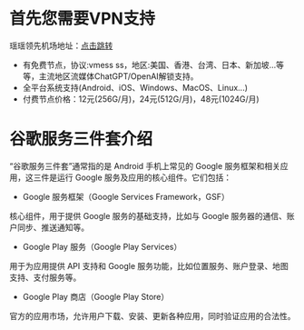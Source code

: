 # 首先您需要VPN支持
瑶瑶领先机场地址：[点击跳转](https://invite.yyssr.net/auth/register?code=FvDwh8)
- 有免费节点，协议:vmess ss，地区:美国、香港、台湾、日本、新加坡...等等，主流地区流媒体ChatGPT/OpenAI解锁支持。
- 全平台系统支持(Android、iOS、Windows、MacOS、Linux...)
- 付费节点价格：12元(256G/月)，24元(512G/月)，48元(1024G/月)

# 谷歌服务三件套介绍
“谷歌服务三件套”通常指的是 Android 手机上常见的 Google 服务框架和相关应用，这三件是运行 Google 服务及应用的核心组件。它们包括：

- Google 服务框架（Google Services Framework，GSF）

核心组件，用于提供 Google 服务的基础支持，比如与 Google 服务器的通信、账户同步、推送通知等。


- Google Play 服务（Google Play Services）

用于为应用提供 API 支持和 Google 服务功能，比如位置服务、账户登录、地图支持、支付服务等。

- Google Play 商店（Google Play Store）

官方的应用市场，允许用户下载、安装、更新各种应用，同时验证应用的合法性。

